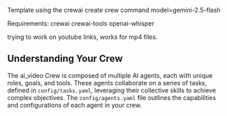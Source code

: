 Template using the crewai create crew command
model=gemini-2.5-flash

Requirements:
crewai
crewai-tools
openai-whisper

trying to work on youtube links, works for mp4 files.


## Understanding Your Crew

The ai_video Crew is composed of multiple AI agents, each with unique roles, goals, and tools. These agents collaborate on a series of tasks, defined in `config/tasks.yaml`, leveraging their collective skills to achieve complex objectives. The `config/agents.yaml` file outlines the capabilities and configurations of each agent in your crew.
